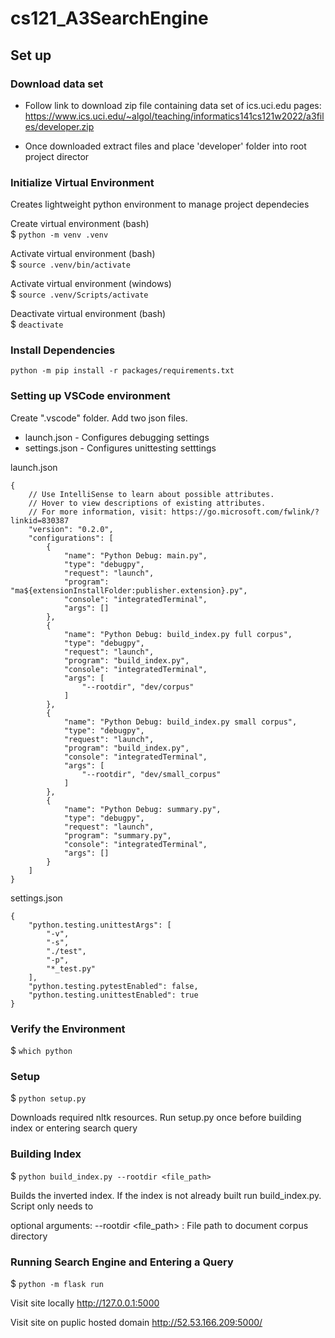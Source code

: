 # cs121_A3SearchEngine

## Set up
### Download data set 
- Follow link to download zip file containing data set of ics.uci.edu pages:
https://www.ics.uci.edu/~algol/teaching/informatics141cs121w2022/a3files/developer.zip

- Once downloaded extract files and place 'developer' folder into root project director

### Initialize Virtual Environment 
Creates lightweight python environment to manage project dependecies

Create virtual environment (bash)\
$ ```python -m venv .venv```

Activate virtual environment (bash)\
$ ```source .venv/bin/activate```

Activate virtual environment (windows)\
$ ```source .venv/Scripts/activate```

Deactivate virtual environment (bash)\
$ ```deactivate```

### Install Dependencies 
```python -m pip install -r packages/requirements.txt```

### Setting up VSCode environment
  Create ".vscode" folder. Add two json files.
  - launch.json - Configures debugging settings
  - settings.json - Configures unittesting setttings
  
  launch.json
``` 
{
    // Use IntelliSense to learn about possible attributes.
    // Hover to view descriptions of existing attributes.
    // For more information, visit: https://go.microsoft.com/fwlink/?linkid=830387
    "version": "0.2.0",
    "configurations": [
        {
            "name": "Python Debug: main.py",
            "type": "debugpy",
            "request": "launch",
            "program": "ma${extensionInstallFolder:publisher.extension}.py",
            "console": "integratedTerminal",
            "args": []
        },
        {
            "name": "Python Debug: build_index.py full corpus",
            "type": "debugpy",
            "request": "launch",
            "program": "build_index.py",
            "console": "integratedTerminal",
            "args": [
                "--rootdir", "dev/corpus"
            ]
        },
        {
            "name": "Python Debug: build_index.py small corpus",
            "type": "debugpy",
            "request": "launch",
            "program": "build_index.py",
            "console": "integratedTerminal",
            "args": [
                "--rootdir", "dev/small_corpus"
            ]
        },
        {
            "name": "Python Debug: summary.py",
            "type": "debugpy",
            "request": "launch",
            "program": "summary.py",
            "console": "integratedTerminal",
            "args": []
        }
    ]
}
```

settings.json
```
{
    "python.testing.unittestArgs": [
        "-v",
        "-s",
        "./test",
        "-p",
        "*_test.py"
    ],
    "python.testing.pytestEnabled": false,
    "python.testing.unittestEnabled": true
}
```

### Verify the Environment
$ ```which python```

### Setup
$ ```python setup.py```

Downloads required nltk resources. Run setup.py once before building index or entering search query

### Building Index
$ ```python build_index.py --rootdir <file_path>```

Builds the inverted index. If the index is not already built run build_index.py. Script only needs to

optional arguments:
--rootdir <file_path> : File path to document corpus directory

### Running Search Engine and Entering a Query
$ ```python -m flask run```

Visit site locally
http://127.0.0.1:5000

Visit site on puplic hosted domain
http://52.53.166.209:5000/

